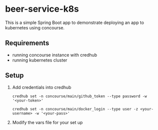 # beer-service-k8s

This is a simple Spring Boot app to demonstrate deploying an app to kubernetes using concourse.

## Requirements

* running concourse instance with credhub
* running kubernetes cluster


## Setup

1. Add credentials into credhub

    `credhub set -n concourse/main/github_token --type password -w '<your-token>'`
    
    `credhub set -n concourse/main/docker_login --type user -z <your-username> -w '<your-pass>'`

2. Modify the vars file for your set up